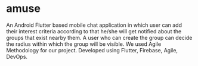 # amuse

An Android Flutter based mobile chat application in which user can add their interest criteria according to that he/she will get notified about the groups that exist nearby them. A user who can create the group can decide the radius within which the group will be visible. We used Agile Methodology for our project. Developed using Flutter, Firebase, Agile, DevOps.
